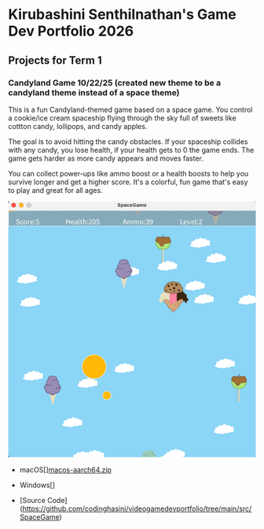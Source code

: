 # Kirubashini Senthilnathan's Game Dev Portfolio 2026

## Projects for Term 1

### Candyland Game 10/22/25 (created new theme to be a candyland theme instead of a space theme)

This is a fun Candyland-themed game based on a space game. You control a cookie/ice cream spaceship flying through the sky full of sweets like cottton candy, lollipops, and candy apples.

The goal is to avoid hitting the candy obstacles. If your spaceship collides with any candy, you lose health, if your health gets to 0 the game ends. The game gets harder as more candy appears and moves faster.

You can collect power-ups like ammo boost or a health boosts to help you survive longer and get a higher score. It's a colorful, fun game that's easy to play and great for all ages.



![Image](https://github.com/codinghasini/videogamedevportfolio/blob/main/images/photo.png)




* macOS[][macos-aarch64.zip](https://github.com/user-attachments/files/23056977/macos-aarch64.zip)

* Windows[]
* [Source Code] (https://github.com/codinghasini/videogamedevportfolio/tree/main/src/SpaceGame)
